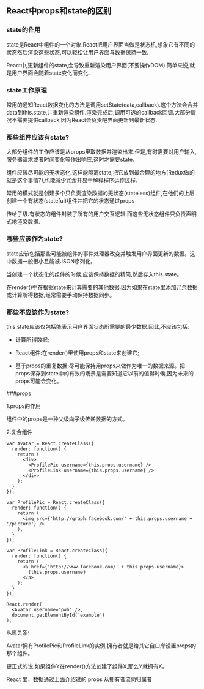 ## React中props和state的区别

### state的作用

state是React中组件的一个对象.React把用户界面当做是状态机,想象它有不同的状态然后渲染这些状态,可以轻松让用户界面与数据保持一致.

React中,更新组件的state,会导致重新渲染用户界面(不要操作DOM).简单来说,就是用户界面会随着state变化而变化.

### state工作原理

常用的通知React数据变化的方法是调用setState(data,callback).这个方法会合并data到this.state,并重新渲染组件.渲染完成后,调用可选的callback回调.大部分情况不需要提供callback,因为React会负责吧界面更新到最新状态.

### 那些组件应该有state?

大部分组件的工作应该是从props里取数据并渲染出来.但是,有时需要对用户输入,服务器请求或者时间变化等作出响应,这时才需要state.

组件应该尽可能的无状态化,这样能隔离state,把它放到最合理的地方(Redux做的就是这个事情?),也能减少冗余并易于解释程序运作过程.

常用的模式就是创建多个只负责渲染数据的无状态(stateless)组件,在他们的上层创建一个有状态(stateful)组件并把它的状态通过props

传给子级.有状态的组件封装了所有的用户交互逻辑,而这些无状态组件只负责声明式地渲染数据.

### 哪些应该作为state?

state应该包括那些可能被组件的事件处理器改变并触发用户界面更新的数据。这中数据一般很小且能被JSON序列化。

当创建一个状态化的组件的时候,应该保持数据的精简,然后存入this.state。

在render()中在根据state来计算需要的其他数据.因为如果在state里添加冗余数据或计算所得数据,经常需要手动保持数据同步。

### 那些不应该作为state?

this.state应该仅包括能表示用户界面状态所需要的最少数据.因此,不应该包括:

- 计算所得数据;

- React组件:在render()里使用props和state来创建它;

- 基于props的重复数据:尽可能保持用props来做作为唯一的数据来源。把props保存到state中的有效的场景是需要知道它以前的值得时候,因为未来的props可能会变化。

###props

1.props的作用

组件中的props是一种父级向子级传递数据的方式。

2.复合组件

```
var Avatar = React.createClass({
  render: function() {
    return (
      <div>
        <ProfilePic username={this.props.username} />
        <ProfileLink username={this.props.username} />
      </div>
    );
  }
});

var ProfilePic = React.createClass({
  render: function() {
    return (
      <img src={'http://graph.facebook.com/' + this.props.username + '/picture'} />
    );
  }
});

var ProfileLink = React.createClass({
  render: function() {
    return (
      <a href={'http://www.facebook.com/' + this.props.username}>
        {this.props.username}
      </a>
    );
  }
});

React.render(
  <Avatar username="pwh" />,
  document.getElementById('example')
);
```
从属关系:

Avatar拥有ProfilePic和ProfileLink的实例,拥有者就是给其它自口岸设置props的那个组件。

更正式的说,如果组件Y在render()方法创建了组件X,那么Y就拥有X。

React 里，数据通过上面介绍过的 props 从拥有者流向归属者
